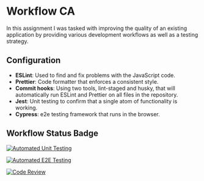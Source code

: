 # Workflow CA

In this assignment I was tasked with improving the quality of an existing application by providing various development workflows as well as a testing strategy.

## Configuration

- **ESLint**: Used to find and fix problems with the JavaScript code.
- **Prettier**: Code formatter that enforces a consistent style.
- **Commit hooks**: Using two tools, lint-staged and husky, that will automatically run ESLint and Prettier on all files in the repository.
- **Jest**: Unit testing to confirm that a single atom of functionality is working.
- **Cypress**: e2e testing framework that runs in the browser.

## Workflow Status Badge

[![Automated Unit Testing](https://github.com/cecsun/social-media-client/actions/workflows/unit-test.yml/badge.svg?branch=workflow)](https://github.com/cecsun/social-media-client/actions/workflows/unit-test.yml)

[![Automated E2E Testing](https://github.com/cecsun/social-media-client/actions/workflows/e2e-test.yml/badge.svg?branch=workflow)](https://github.com/cecsun/social-media-client/actions/workflows/e2e-test.yml)

[![Code Review](https://github.com/cecsun/social-media-client/actions/workflows/gpt.yml/badge.svg?branch=workflow)](https://github.com/cecsun/social-media-client/actions/workflows/gpt.yml)
